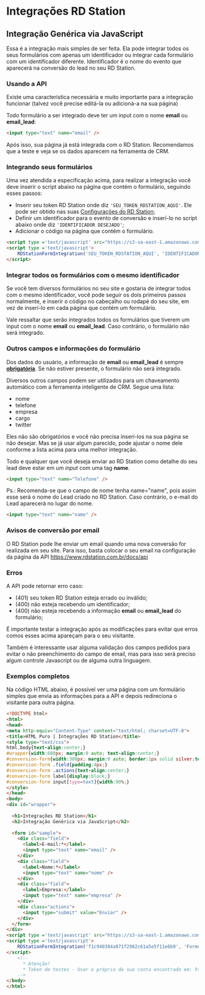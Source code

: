 # Integrações RD Station
## Integração Genérica via JavaScript 

Essa é a integração mais simples de ser feita. Ela pode integrar todos os seus formulários com apenas um identificador ou integrar cada formulário com um identificador diferente. Identificador é o nome do evento que aparecerá na conversão do lead no seu RD Station.

### Usando a API

Existe uma característica necessária e muito importante para a integração funcionar (talvez você precise editá-la ou adicioná-a na sua página)


Todo formulário a ser integrado deve ter um input com o nome <strong>email</strong> ou <strong>email_lead</strong>:
```HTML
<input type="text" name="email" />
```

Após isso, sua página já está integrada com o RD Station. Recomendamos que a teste e veja se os dados aparecem na ferramenta de CRM.

### Integrando seus formulários

Uma vez atendida a especificação acima, para realizar a integração você deve inserir o script abaixo na página que contém o formulário, seguindo esses passos:
+ Inserir seu token RD Station onde diz `'SEU_TOKEN_RDSTATION_AQUI'`. Ele pode ser obtido nas suas [Configurações do RD Station](https://www.rdstation.com.br/docs/api);
+ Definir um identificador para o evento de conversão e inserí-lo no script abaixo onde diz `'IDENTIFICADOR DESEJADO'`;
+ Adicionar o código na página que contém o formulário.

```HTML
<script type ='text/javascript' src="https://s3-sa-east-1.amazonaws.com/rdstation-assets-staging/js-integration/0.1.0/rd-js-integration.min.js"></script>
<script type ='text/javascript'>
    RDStationFormIntegration('SEU_TOKEN_RDSTATION_AQUI', 'IDENTIFICADOR DESEJADO');
</script>
```

### Integrar todos os formulários com o mesmo identificador

Se você tem diversos formulários no seu site e gostaria de integrar todos com o mesmo identificador, você pode seguir os dois primeiros passos normalmente, e inserir o código no cabeçalho ou rodapé do seu site, em vez de inserí-lo em cada página que contém um formulário.

Vale ressaltar que serão integrados todos os formulários que tiverem um input com o nome <strong>email</strong> ou <strong>email_lead</strong>. Caso contrário, o formulário não será integrado.

### Outros campos e informações do formulário

Dos dados do usuário, a informação de <strong>email</strong> ou <strong>email_lead</strong> é sempre <u><strong>obrigatória</strong></u>. Se não estiver presente, o formulário não será integrado.

Diversos outros campos podem ser utilizados para um chaveamento automático com a ferramenta inteligente de CRM. 
Segue uma lista:
<ul><li>nome</li><li>telefone</li><li>empresa</li><li>cargo</li><li>twitter</li></ul>
Eles não são obrigatórios e você não precisa inserí-los na sua página se não desejar. Mas se já usar algum parecido, pode ajustar o nome dele conforme a lista acima para uma melhor integração.

Todo e qualquer que você deseja enviar ao RD Station como detalhe do seu lead deve estar em um <em>input</em> com uma tag <strong>name</strong>.
```HTML
<input type="text" name="Telefone" />
```
Ps.: Recomenda-se que o campo de nome tenha name="name", pois assim esse será o nome do Lead criado no RD Station. Caso contrário, o e-mail do Lead aparecerá no lugar do nome.
```HTML
<input type="text" name="name" />
```

### Avisos de conversão por email

O RD Station pode lhe enviar um email quando uma nova conversão for realizada em seu site. Para isso, basta colocar o seu email na configuração da página da API https://www.rdstation.com.br/docs/api

### Erros

A API pode retornar erro caso:
 - (401) seu token RD Station esteja errado ou inválido;
 - (400) não esteja recebendo um identificador;
 - (400) não esteja recebendo a informação <strong>email</strong> ou <strong>email_lead</strong> do formulário;

É importante testar a integração após as modificações para evitar que erros comos esses acima apareçam para o seu visitante.

Também é interessante usar alguma validação dos campos pedidos para evitar o não preenchimento do campo de email, mas para isso será preciso algum controle Javascript ou de alguma outra linguagem.


### Exemplos completos

Na código HTML abaixo, é possível ver uma página com um formulário simples que envia as informações para a API e depois redireciona o visitante para outra página.

```HTML
<!DOCTYPE html>
<html>
<head>
<meta http-equiv="Content-Type" content="text/html; charset=UTF-8">
<title>HTML Puro | Integrações RD Station</title>
<style type="text/css">
html,body{text-align:center;}
#wrapper{width:600px; margin:0 auto; text-align:center;}
#conversion-form{width:300px; margin:0 auto; border:1px solid silver;text-align:left;}
#conversion-form .field{padding:4px;}
#conversion-form .actions{text-align:center;}
#conversion-form label{display:block;}
#conversion-form input[type=text]{width:90%;}
</style>
</head>
<body>
<div id="wrapper">
 
  <h1>Integrações RD Station</h1>
  <h2>Integração Genérica via JavaScript</h2>
 
  <form id="sample"> 
    <div class="field">
      <label>E-mail:*</label>
      <input type="text" name="email" />
    </div>
    <div class="field">
      <label>Nome:*</label>
      <input type="text" name="nome" />
    </div>
    <div class="field">
      <label>Empresa:</label>
      <input type="text" name="empresa" />
    </div>
    <div class="actions">
      <input type="submit" value="Enviar" />
    </div>
  </form> 
</div>
<script type ='text/javascript' src="https://s3-sa-east-1.amazonaws.com/rdstation-assets-staging/js-integration/0.1.0/rd-js-integration.min.js"></script>
<script type ='text/javascript'>
    RDStationFormIntegration('f1c940384a971f2982c61a5e5f11e6b9', 'Formulário de contato');
</script>
    <!--
      * Atenção!
      * Token de testes - Usar o próprio de sua conta encontrado em: https://www.rdstation.com.br/docs/api
    -->
</body>
</html>
```